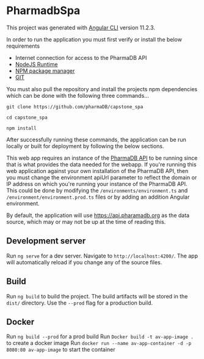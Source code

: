 # PharmadbSpa

This project was generated with [Angular CLI](https://github.com/angular/angular-cli) version 11.2.3.

In order to run the application you must first verify or install the below requirements

- Internet connection for access to the PharmaDB API
- [NodeJS Runtime](https://nodejs.org/en/download/)
- [NPM package manager](https://docs.npmjs.com/downloading-and-installing-node-js-and-npm)
- [GIT](https://git-scm.com/book/en/v2/Getting-Started-Installing-Git)

You must also pull the repository and install the projects npm dependencies which can be done with the following three commands...

```git clone https://github.com/pharmaDB/capstone_spa```

```cd capstone_spa```

```npm install```

After successfully running these commands, the application can be run locally or built for deployment by following the below sections.

This web app requires an instance of the [PharmaDB API](https://github.com/pharmaDB/pharmadb_api) to be running since that is what provides the data needed for the webapp. If you're running this web application against your own installation of the PharmaDB API, then you must change the environment apiUrl parameter to 
reflect the domain or IP address on which you're running your instance of the PharmaDB API. This could be done by modifying the `/environments/environment.ts` and `/environment/environment.prod.ts` files or by adding an addition Angular environment.

By default, the application will use https://api.pharamadb.org as the data source, which may or may not be up at the time of reading this.
## Development server

Run `ng serve` for a dev server. Navigate to `http://localhost:4200/`. The app will automatically reload if you change any of the source files.

## Build

Run `ng build` to build the project. The build artifacts will be stored in the `dist/` directory. Use the `--prod` flag for a production build.

## Docker

Run `ng build --prod` for a prod build
Run `Docker build -t av-app-image .` to create a docker image
Run `docker run --name av-app-container -d -p 8080:80 av-app-image` to start the container
